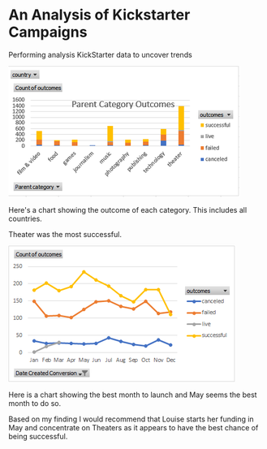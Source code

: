 # An Analysis of Kickstarter Campaigns
Performing analysis KickStarter data to uncover trends

![Picture of chart](Category_Statistics.png)

Here's a chart showing the outcome of each category. This includes all countries.

Theater was the most successful.

![Outcome based on launch data chart](Outcome_based_on_launch_data_chart.png)

Here is a chart showing the best month to launch and May seems the best month to do so.

Based on my finding I would recommend that Louise starts her funding in May and concentrate on 
Theaters as it appears to have the best chance of being successful.
